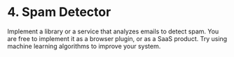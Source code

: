 # 4. Spam Detector

Implement a library or a service that analyzes emails to detect spam. You are free to implement it as a browser plugin, or as a SaaS product. Try using machine learning algorithms to improve your system.
